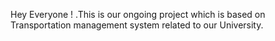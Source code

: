 Hey Everyone ! .This is our ongoing project which is based on Transportation management system related to our University.
